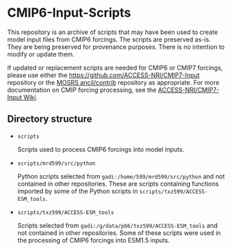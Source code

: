 # CMIP6-Input-Scripts

This repository is an archive of scripts that may have been used to create model input files from CMIP6 forcings. The scripts are preserved as-is. They are being preserved for provenance purposes. There is no intention to modify or update them. 

If updated or replacement scripts are needed for CMIP6 or CMIP7 forcings, please use either the https://github.com/ACCESS-NRI/CMIP7-Input repository or the [MOSRS ancil/contrib](https://code.metoffice.gov.uk/doc/ancil/ants/latest/contributing.html#contribute-code) repository as appropriate. For more documentation on CMIP forcing processing, see the [ACCESS-NRI/CMIP7-Input Wiki](https://github.com/ACCESS-NRI/CMIP7-Input/wiki).

## Directory structure

* `scripts`

  Scripts used to process CMIP6 forcings into model inputs.

* `scripts/mrd599/src/python`

  Python scripts selected from `gadi:/home/599/mrd599/src/python` and not contained in other repositories. These are scripts containing functions imported by some of the Python scripts in `scripts/txz599/ACCESS-ESM_tools`.

* `scripts/txz599/ACCESS-ESM_tools`

  Scripts selected from `gadi:/g/data/p66/txz599/ACCESS-ESM_tools` and not contained in other repositories. Some of these scripts were used in the processing of CMIP6 forcings into ESM1.5 inputs.
